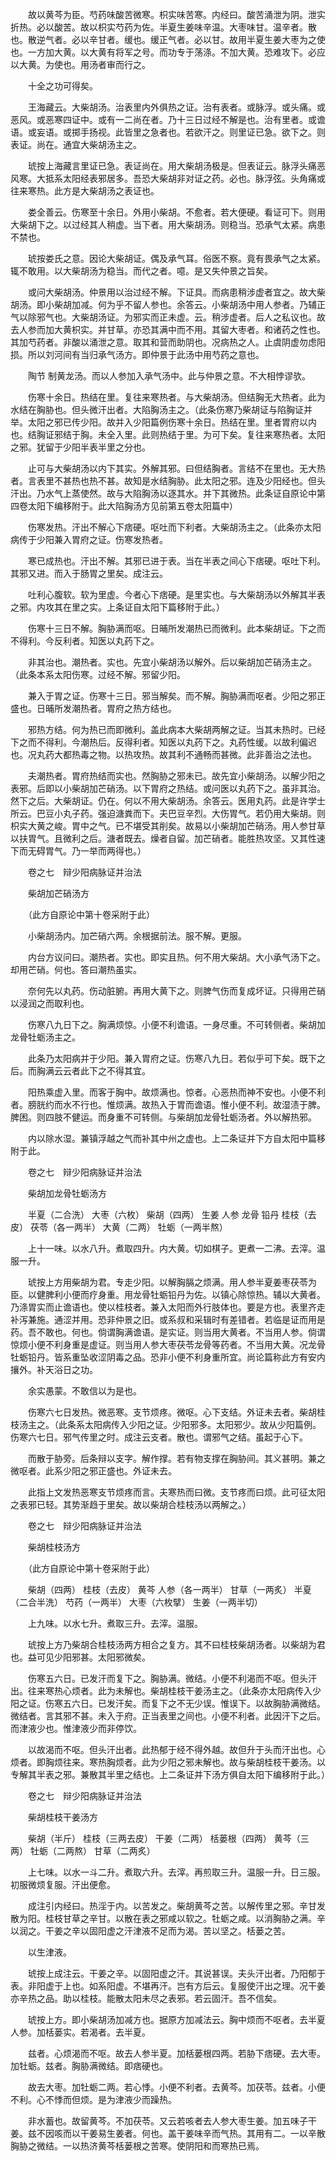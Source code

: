 <!-- { "loadSidebar": true } -->
　　故以黄芩为臣。芍药味酸苦微寒。枳实味苦寒。内经曰。酸苦涌泄为阴。泄实折热。必以酸苦。故以枳实芍药为佐。半夏生姜味辛温。大枣味甘。温辛者。散也。散逆气者。必以辛甘者。缓也。缓正气者。必以甘。故用半夏生姜大枣为之使也。一方加大黄。以大黄有将军之号。而功专于荡涤。不加大黄。恐难攻下。必应以大黄。为使也。用汤者审而行之。

　　十全之功可得矣。

　　王海藏云。大柴胡汤。治表里内外俱热之证。治有表者。或脉浮。或头痛。或恶风。或恶寒四证中。或有一二尚在者。乃十三日过经不解是也。治有里者。或谵语。或妄语。或掷手扬视。此皆里之急者也。若欲汗之。则里证已急。欲下之。则表证。尚在。通宜大柴胡汤主之。

　　琥按上海藏言里证已急。表证尚在。用大柴胡汤极是。但表证云。脉浮头痛恶风寒。大抵系太阳经表邪居多。吾恐大柴胡非对证之药。必也。脉浮弦。头角痛或往来寒热。此方是大柴胡汤之表证也。

　　娄全善云。伤寒至十余日。外用小柴胡。不愈者。若大便硬。看证可下。则用大柴胡下之。以过经其人稍虚。当下者。用大柴胡汤。则稳当。恐承气太紧。病患不禁也。

　　琥按娄氏之意。因论大柴胡证。偶及承气耳。俗医不察。竟有畏承气之太紧。辄不敢用。以大柴胡汤为稳当。而代之者。噫。是又失仲景之旨矣。

　　或问大柴胡汤。仲景用以治过经不解。下证具。而病患稍涉虚者宜之。故大柴胡汤。即小柴胡加减。何为乎不留人参也。余答云。小柴胡汤中用人参者。乃辅正气以除邪气也。大柴胡汤证。为邪实而正未虚。云。稍涉虚者。后人之私议也。故去人参而加大黄枳实。并甘草。亦恐其满中而不用。其留大枣者。和诸药之性也。其加芍药者。非酸以涌泄之意。取其和营而助阴也。况病热之人。止虞阴虚勿虑阳损。所以刘河间有当归承气汤方。即仲景于此汤中用芍药之意也。

　　陶节 制黄龙汤。而以人参加入承气汤中。此与仲景之意。不大相悖谬欤。

　　伤寒十余日。热结在里。复往来寒热者。与大柴胡汤。但结胸无大热者。此为水结在胸胁也。但头微汗出者。大陷胸汤主之。（此条伤寒乃柴胡证与陷胸证并举。太阳之邪已传少阳。故并入少阳篇例伤寒十余日。热结在里。里者胃府以内也。结胸证邪结于胸。未全入里。此则热结于里。为可下矣。复往来寒热者。太阳之邪。犹留于少阳半表半里之分也。

　　止可与大柴胡汤以内下其实。外解其邪。曰但结胸者。言结不在里也。无大热者。言表里不甚热也热不甚。故知是水结胸胁。此太阳之邪。连及少阳经也。但头汗出。乃水气上蒸使然。故与大陷胸汤以逐其水。并下其微热。此条证自原论中第四卷太阳下编移附于。此大陷胸汤方见前第五卷太阳篇中）

　　伤寒发热。汗出不解心下痞硬。呕吐而下利者。大柴胡汤主之。（此条亦太阳病传于少阳兼入胃府之证。伤寒发热者。

　　寒已成热也。汗出不解。其邪已进于表。当在半表之间心下痞硬。呕吐下利。其邪又进。而入于肠胃之里矣。成注云。

　　吐利心腹软。软为里虚。今者心下痞硬。是里实也。与大柴胡汤以外解其半表之邪。内攻其在里之实。上条证自太阳下篇移附于此。）

　　伤寒十三日不解。胸胁满而呕。日晡所发潮热已而微利。此本柴胡证。下之而不得利。今反利者。知医以丸药下之。

　　非其治也。潮热者。实也。先宜小柴胡汤以解外。后以柴胡加芒硝汤主之。（此条本系太阳伤寒。过经不解。邪留少阳。

　　兼入于胃之证。伤寒十三日。邪当解矣。而不解。胸胁满而呕者。少阳之邪正盛也。日晡所发潮热者。胃府之热方结也。

　　邪热方结。何为热已而即微利。盖此病本大柴胡两解之证。当其未热时。已经下之而不得利。今潮热后。反得利者。知医以丸药下之。丸药性缓。以故利偏迟也。况丸药大都热毒之物。以热攻热。故其利不通畅而甚微。此非善治之法也。

　　夫潮热者。胃府热结而实也。然胸胁之邪未已。故先宜小柴胡汤。以解少阳之表邪。后即以小柴胡加芒硝汤。以下胃府之热结。或问医以丸药下之。虽非其治。然下之后。大柴胡证。仍在。何以不用大柴胡汤。余答云。医用丸药。此是许学士所云。巴豆小丸子药。强迫溏粪而下。夫巴豆辛烈。大伤胃气。若仍用大柴胡。则枳实大黄之峻。胃中之气。已不堪受其削矣。故易以小柴胡加芒硝汤。用人参甘草以扶胃气。且微利之后。溏者既去。燥者自留。加芒硝者。能胜热攻坚。又其性速下而无碍胃气。乃一举而两得也。）

　　卷之七　辩少阳病脉证并治法

　　柴胡加芒硝汤方

　　（此方自原论中第十卷采附于此）

　　小柴胡汤内。加芒硝六两。余根据前法。服不解。更服。

　　内台方议问曰。潮热者。实也。即实且热。何不用大柴胡。大小承气汤下之。却用芒硝。何也。答曰潮热虽实。

　　奈何先以丸药。伤动脏腑。再用大黄下之。则脾气伤而复成坏证。只得用芒硝以浸润之而取利也。

　　伤寒八九日下之。胸满烦惊。小便不利谵语。一身尽重。不可转侧者。柴胡加龙骨牡蛎汤主之。

　　此条乃太阳病并于少阳。兼入胃府之证。伤寒八九日。若似乎可下矣。既下之后。而胸满云云者此下之不得其宜。

　　阳热乘虚入里。而客于胸中。故烦满也。惊者。心恶热而神不安也。小便不利者。膀胱约而水不行也。惟烦满。故热入于胃而谵语。惟小便不利。故湿渍于脾。脾困。则四肢不健运。而身重不可转侧。与柴胡加龙骨牡蛎汤者。外以解热邪。

　　内以除水湿。兼镇浮越之气而补其中州之虚也。上二条证并下方自太阳中篇移附于此。

　　卷之七　辩少阳病脉证并治法

　　柴胡加龙骨牡蛎汤方

　　半夏（二合洗） 大枣（六枚） 柴胡（四两） 生姜 人参 龙骨 铅丹 桂枝（去皮） 茯苓（各一两半） 大黄（二两） 牡蛎（一两半熬）

　　上十一味。以水八升。煮取四升。内大黄。切如棋子。更煮一二沸。去滓。温服一升。

　　琥按上方用柴胡为君。专走少阳。以解胸膈之烦满。用人参半夏姜枣茯苓为臣。以健脾利小便而疗身重。用龙骨牡蛎铅丹为佐。以镇心除惊热。辅以大黄者。乃涤胃实而止谵语也。使以桂枝者。兼入太阳而外行肢体也。要是方也。表里齐走补泻兼施。通涩并用。恐非仲景之旧。或系叔和采辑时有差错者。若临是证而用是药。吾不敢也。何也。倘谓胸满谵语。是实证。则当用大黄者。不当用人参。倘谓惊烦小便不利身重是虚证。则当用人参大枣茯苓龙骨等药者。不当用大黄。况龙骨牡蛎铅丹。皆系重坠收涩阴毒之品。恐非小便不利身重所宜。尚论篇称此方有安内攘外。补天浴日之功。

　　余实愚蒙。不敢信以为是也。

　　伤寒六七日发热。微恶寒。支节烦疼。微呕。心下支结。外证未去者。柴胡桂枝汤主之。（此条系太阳病传入少阳之证。少阳邪多。太阳邪少。故从少阳篇例。伤寒六七日。邪气传里之时。成注云支者。散也。谓邪气之结。虽起于心下。

　　而散于胁旁。后条辩以支字。解作撑。若有物支撑在胸胁间。其义甚明。兼之微呕者。此系少阳之邪正盛也。外证未去。

　　此指上文发热恶寒支节烦疼而言。夫寒热而曰微。支节疼而曰烦。此可征太阳之表邪已轻。其势渐趋于里矣。故以柴胡合桂枝汤以两解之。）

　　卷之七　辩少阳病脉证并治法

　　柴胡桂枝汤方

　　（此方自原论中第十卷采附于此）

　　柴胡（四两） 桂枝（去皮） 黄芩 人参（各一两半） 甘草（一两炙） 半夏（二合半洗） 芍药（一两半） 大枣（六枚擘） 生姜（一两半切）

　　上九味。以水七升。煮取三升。去滓。温服。

　　琥按上方乃柴胡合桂枝汤两方相合之复方。其不曰桂枝柴胡汤者。以柴胡为君也。益可见少阳邪甚。太阳邪微矣。

　　伤寒五六日。已发汗而复下之。胸胁满。微结。小便不利渴而不呕。但头汗出。往来寒热心烦者。此为未解也。柴胡桂枝干姜汤主之。（此条亦太阳病传入少阳之证。伤寒五六日。已发汗矣。而复下之不无少误。惟误下。以故胸胁满微结。微结者。言其邪不甚。未入于府。正当表里之间也。小便不利者。此因汗下之后。而津液少也。惟津液少而非停饮。

　　以故渴而不呕。但头汗出者。此热郁于经不得外越。故但升于头而汗出也。心烦者。即胸烦往来。寒热胸烦者。此为少阳之邪未解也。故与柴胡桂枝干姜汤。以专解其半表之邪。兼散其半里之结也。上二条证并下汤方俱自太阳下编移附于此。）

　　卷之七　辩少阳病脉证并治法

　　柴胡桂枝干姜汤方

　　柴胡（半斤） 桂枝（三两去皮） 干姜（二两） 栝蒌根（四两） 黄芩（三两） 牡蛎（二两熬） 甘草（二两炙）

　　上七味。以水一斗二升。煮取六升。去滓。再煎取三升。温服一升。日三服。初服微烦复服。汗出便愈。

　　成注引内经曰。热淫于内。以苦发之。柴胡黄芩之苦。以解传里之邪。辛甘发散为阳。桂枝甘草之辛甘。以散在表之邪咸以软之。牡蛎之咸。以消胸胁之满。辛以润之。干姜之辛以固阳虚之汗津液不足而为渴。苦以坚之。栝蒌之苦。

　　以生津液。

　　琥按上成注云。干姜之辛。以固阳虚之汗。其说甚误。夫头汗出者。乃阳郁于表。非阳虚于上也。如系阳虚。不堪再汗。岂有方后云。复服使汗出之理。况干姜亦辛热之品。助以桂枝。能散太阳未尽之表邪。若云固汗。吾不信矣。

　　琥按上方。即小柴胡汤加减方也。据原方加减法云。胸中烦而不呕者。去半夏人参。加栝蒌实。若渴者。去半夏。

　　兹者。心烦渴而不呕。故去人参半夏。加栝蒌根四两。若胁下痞硬。去大枣。加牡蛎。兹者。胸胁满微结。即痞硬也。

　　故去大枣。加牡蛎二两。若心悸。小便不利者。去黄芩。加茯苓。兹者。小便不利。心不悸而但烦。是为津液少而躁热。

　　非水蓄也。故留黄芩。不加茯苓。又云若咳者去人参大枣生姜。加五味子干姜。兹不因咳而以干姜易生姜者。何也。盖干姜味辛而气热。其用有二。一以辛散胸胁之微结。一以热济黄芩栝蒌根之苦寒。使阴阳和而寒热已焉。

